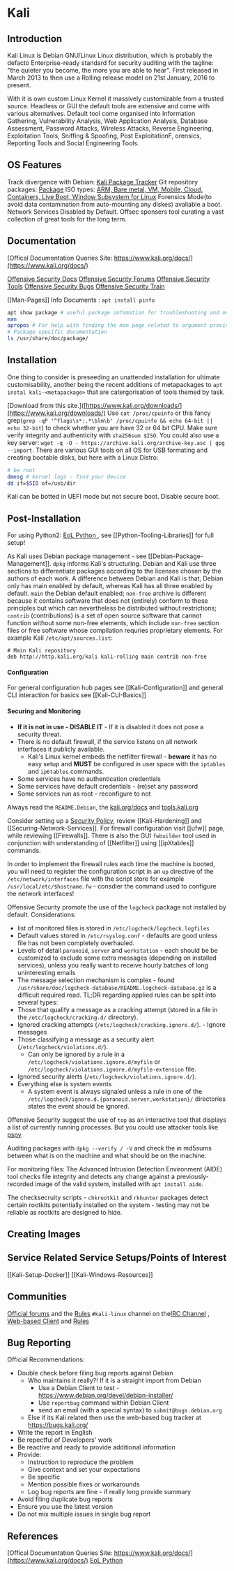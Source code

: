 # Kali

## Introduction
Kali Linux is Debian GNU/Linux Linux distribution, which is probably the defacto Enterprise-ready standard for security auditing with the tagline: "the quieter you become, the more you are able to hear". First released in March 2013 to then use a Rolling release model on 21st January, 2016 to present.

With it is own custom Linux Kernel it massively customizable from a trusted source.
Headless or GUI the default tools are extensive and come with various alternatives. Default tool come organised into Information Gathering, Vulnerability Analysis, Web Application Analysis, Database Assessment, Password Attacks, Wireless Attacks, Reverse Engineering, Exploitation Tools, Sniffing & Spoofing, Post ExploitationF, orensics, Reporting Tools and Social Engineering Tools. 

## OS Features 
Track divergence with Debian:
[Kali Package Tracker](https://pkg.kali.org/derivative/kali-dev/) 
Git repository packages:
[Package](https://gitlab.com/kalilinux/packages)
ISO types:
[ARM, Bare metal, VM, Mobile, Cloud, Containers, Live Boot, Window Subsystem for Linux](https://www.kali.org/get-kali/)
Forensics Mode(to avoid data contamination from auto-mounting any diskes) avaliable a boot.
Network Services Disabled by Default.
Offsec sponsers tool curating a vast collection of great tools for the long term.

## Documentation

[Offical Documentation Queries Site: https://www.kali.org/docs/](https://www.kali.org/docs/) 

[Offensive Security Docs](http://docs.kali.org)
[Offensive Security Forums](https://forums.kali.org)
[Offensive Security Tools](https://tools.kali.org)
[Offensive Security Bugs](https://bugs.kali.org)
[Offensive Security Train](https://kali.training)

[[Man-Pages]]
Info Documents : `apt install pinfo`

```bash
apt show package # useful package infomation for troubleshooting and online referencing
man 
apropos # For help with finding the man page related to argument provided
# Package specific documentation
ls /usr/share/doc/package/
```


## Installation

One thing to consider is preseeding an unattended installation for ultimate customisability, another being the recent additions of metapackages to `apt instal kali-<metapackage>` that are catergorisation of tools themed by task.

[Download from this site.]([https://www.kali.org/downloads/](https://www.kali.org/downloads/) Use `cat /proc/cpuinfo` or this fancy grep(`grep -qP '^flags\s*:.*\blm\b' /proc/cpuinfo && echo 64-bit || echo 32-bit`) to check whether you are have 32 or 64 bit CPU. Make sure verify integrity and authenticity with  `sha256sum $ISO`. You could also use a key server: `wget -q -O - https://archive.kali.org/archive-key.asc | gpg --import`. There are various GUI tools on all OS for USB formating and creating bootable disks, but here with a Linux Distro:
```bash
# be root
dmesg # kernel logs - find your device
dd if=$SIO of=/usb/dir
```

Kali can be botted in UEFI mode but not secure boot. Disable secure boot.

## Post-Installation

For using Python2: [EoL Python ](https://www.kali.org/docs/general-use/using-eol-python-versions/), see [[Python-Tooling-Libraries]] for full setup! 

As Kali uses Debian package management - see [[Debian-Package-Management]]. `dpkg`  informs Kali's structuring. Debian and Kali use three sections to differentiate packages according to the licenses chosen by the authors of each work. A difference between Debian and Kali is that, Debian only has main enabled by default, whereas Kali has all three enabled by default. `main` the Debian default enabled;  `non-free` archive is different because it contains software that does not (entirely) conform to these principles but which can nevertheless be distributed without restrictions; `contrib` (contributions) is a set of open source software that cannot function without some non-free elements, which include `non-free` section files or free software whose compilation requries proprietary elements. For example Kali `/etc/apt/sources.list`:
```
# Main Kali repository
deb http://http.kali.org/kali kali-rolling main contrib non-free
```

#### Configuration

For general configuration hub pages see [[Kali-Configuration]] and general CLI interaction for basics see [[Kali-CLI-Basics]]

#### Securing and Monitoring

- **If it is not in use - DISABLE IT** - If it is disabled it does not pose a security threat.
- There is no default firewall, if the service listens on all network interfaces it publicly available.
	- Kali's Linux kernel embeds the netfilter firewall - **beware** it has no easy setup and **MUST** be configured in  user space with the `iptables` and `ip6tables` commands. 
- Some services have no authentication credentials 
- Some services have default credentials - (re)set any password
- Some services run as root - reconfigure to not 

Always read the `README.Debian`, the [kali.org/docs](https://www.kali.org/docs/introduction/default-credentials/) and [tools.kali.org](https://tools.kali.org/)

Consider setting up a [Security Policy]([[Security-Policies]]), review [[Kali-Hardening]] and [[Securing-Network-Services]]. For firewall configuration visit [[ufw]] page, while reviewing [[Firewalls]]. There is also the GUI `fwbuilder` tool used in conjunction with understanding of [[Netfilter]] using [[ipXtables]] commands.

In order to implement the firewall rules each time the machine is booted, you will need to register the configuration script in an `up` directive of the `/etc/network/interfaces` file with the script store for example `/usr/local/etc/$hostname.fw` - consdier the command used to configure  the network interfaces!

Offensive Security promote the use of the `logcheck` package  not installed by default. Considerations:
- list of monitored files is stored in `/etc/logcheck/logcheck.logfiles`
- Default values stored in `/etc/rsyslog.conf` - defaults are good unless file has not been completely overhauled.
- Levels of detail `paranoid`, `server` and `workstation` - each should be be customized to exclude some extra messages (depending on installed services), unless you really want to receive hourly batches of long uninteresting emails
- The message selection mechanism is complex - found `/usr/share/doc/logcheck-database/README.logcheck-database.gz` is a difficult required read.
TL;DR regarding applied rules can be split into several types:
-   Those that qualify a message as a cracking attempt (stored in a file in the `/etc/logcheck/cracking.d/` directory).
-   Ignored cracking attempts (`/etc/logcheck/cracking.ignore.d/`). - Ignore messages
-   Those classifying a message as a security alert (`/etc/logcheck/violations.d/`).
	- Can only be ignored by a rule in a `/etc/logcheck/violations.ignore.d/myfile` or `/etc/logcheck/violations.ignore.d/myfile-extension` file.
-   Ignored security alerts (`/etc/logcheck/violations.ignore.d/`).
- Everything else is system events
	- A system event is always signaled unless a rule in one of the `/etc/logcheck/ignore.d.{paranoid,server,workstation}/` directories states the event should be ignored.

Offensive Security suggest the use of `top` as an interactive tool that displays a list of currently running processes. But you could use attacker tools like [pspy](https://github.com/DominicBreuker/pspy)

Auditing packages with `dpkg --verify / -V` and check the in md5sums between what is on the machine and  what should be on the machine.

For monitoring files: The Advanced Intrusion Detection Environment (AIDE) tool checks file integrity and detects any change against a previously-recorded image of the valid system, installed with `apt install aide`.

The checksecruity scripts - `chkrootkit` and `rkhunter` packages detect certain rootkits potentially installed on the system - testing may not be reliable as rootkits are designed to hide.

## Creating Images

## Service Related Service Setups/Points of Interest

[[Kali-Setup-Docker]]
[[Kali-Windows-Resources]]

## Communities

[Official forums](https://forums.kali.org/) and the [Rules](https://www.kali.org/docs/community/kali-linux-community-forums/) 
`#kali-linux` channel on the[IRC Channel](https://webchat.otfc.net/) , [Web-based Client](https://webchat.otfc.net/) and [Rules](https://www.kali.org/docs/community/kali-linux-irc-channel/)

## Bug Reporting

Official Recommendations:
- Double check before filing bug reports against Debian
	- Who maintains it really?! If it is a straight import from Debian
		- Use a Debian Client to test - https://www.debian.org/devel/debian-installer/
		- Use `reportbug` command within Debian Client
		- send an email (with a special syntax) to `submit@bugs.debian.org`
	- Else if its Kali related then use the web-based bug tracker at https://bugs.kali.org/
- Write the report in English
- Be repectful of Developers' work
- Be reactive and ready to provide additional information
- Provide:
	- Instruction to reproduce the problem
	- Give context and set your expectations
	- Be specific
	- Mention possible fixes or workarounds
	- Log bug reports are fine - if really long provide summary
- Avoid filing duplicate bug reports
- Ensure you use the latest version
- Do not mix multiple issues in single bug report


## References

[Offical Documentation Queries Site: https://www.kali.org/docs/](https://www.kali.org/docs/) 
[EoL Python ](https://www.kali.org/docs/general-use/using-eol-python-versions/)